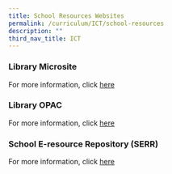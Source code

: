 ```yaml
---
title: School Resources Websites
permalink: /curriculum/ICT/school-resources
description: ""
third_nav_title: ICT
---
```

### Library Microsite

For more information, click [here](https://sites.google.com/moe.edu.sg/efpslibrary/home)

### Library OPAC

For more information, click [here](https://schoolibrary.moe.edu.sg/edgefieldpri/cgi-bin/spydus.exe/MSGTRN/WPAC/HOME)

### School E-resource Repository (SERR)

For more information, click 
[here](https://schoolibrary.moe.edu.sg/eresourcespri/cgi-bin/spydus.exe/MSGTRN/WPAC/HOME)